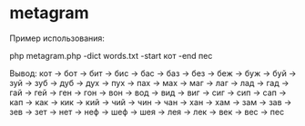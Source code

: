 # metagram

Пример использования:

php metagram.php -dict words.txt -start кот -end пес

Вывод:
кот -> бот -> бит -> бис -> бас -> баз -> без -> беж -> буж -> буй -> зуй -> зуб -> дуб -> дух -> пух -> пах -> мах -> маг -> лаг -> лад -> гад -> гай -> гей -> ген -> гон -> вон -> вод -> вид -> виг -> сиг -> сип -> сап -> кап -> как -> кик -> кий -> чий -> чин -> чан -> хан -> хам -> зам -> зав -> зев -> зет -> нет -> неф -> шеф -> шея -> лея -> лек -> век -> вес -> пес
